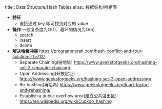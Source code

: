 title:: Data Structure/Hash Tables
alias:: 数据结构/哈希表

- **特征**
	- 直接通过 key 即可找到对应的 value
- **操作**
  一般复杂度为O(1)，最坏的情况为O(n)
	- search
	- insert
	- delete
- **解决哈希冲突**
  https://programmerah.com/hash-conflict-and-four-solutions-15712/
	- Separate Chaining(链地址)
	  https://www.geeksforgeeks.org/hashing-set-2-separate-chaining/
	- Open Addressing(开放定址)
	  https://www.geeksforgeeks.org/hashing-set-3-open-addressing/
	- Re-hashing(再哈希)
	  https://www.geeksforgeeks.org/load-factor-and-rehashing/
	- Establish a public overflow area(建立公共溢出区)
	  https://en.wikipedia.org/wiki/Cuckoo_hashing